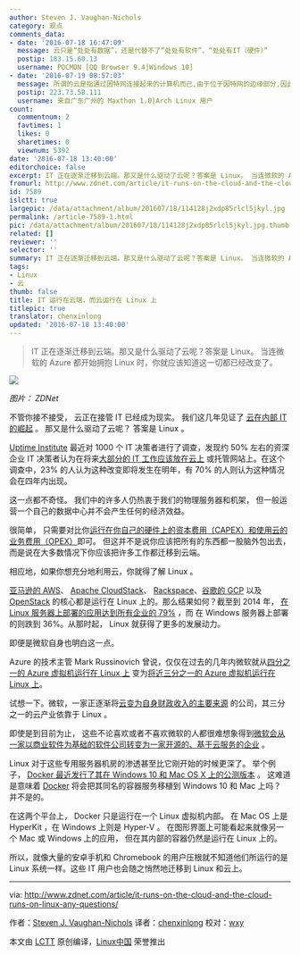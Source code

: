 ```yaml
---
author: Steven J. Vaughan-Nichols
category: 观点
comments_data:
- date: '2016-07-18 16:47:09'
  message: 云只是“处处有数据”，还是代替不了“处处有软件”、“处处有IT（硬件）”
  postip: 183.15.60.13
  username: POCMON [QQ Browser 9.4|Windows 10]
- date: '2016-07-19 08:57:03'
  message: 所谓的云是指通过因特网连接起来的计算机而已,由于位于因特网的边缘部分,因此形象的称为云。
  postip: 223.73.58.111
  username: 来自广东广州的 Maxthon 1.0|Arch Linux 用户
count:
  commentnum: 2
  favtimes: 1
  likes: 0
  sharetimes: 0
  viewnum: 5392
date: '2016-07-18 13:40:00'
editorchoice: false
excerpt: IT 正在逐渐迁移到云端。那又是什么驱动了云呢？答案是 Linux。 当连微软的 Azure 都开始拥抱 Linux 时，你就应该知道这一切都已经改变了。
fromurl: http://www.zdnet.com/article/it-runs-on-the-cloud-and-the-cloud-runs-on-linux-any-questions/
id: 7589
islctt: true
largepic: /data/attachment/album/201607/18/114128j2xdp85rlcl5jkyl.jpg
permalink: /article-7589-1.html
pic: /data/attachment/album/201607/18/114128j2xdp85rlcl5jkyl.jpg.thumb.jpg
related: []
reviewer: ''
selector: ''
summary: IT 正在逐渐迁移到云端。那又是什么驱动了云呢？答案是 Linux。 当连微软的 Azure 都开始拥抱 Linux 时，你就应该知道这一切都已经改变了。
tags:
- Linux
- 云
thumb: false
title: IT 运行在云端，而云运行在 Linux 上
titlepic: true
translator: chenxinlong
updated: '2016-07-18 13:40:00'
---
```



> 
> IT 正在逐渐迁移到云端。那又是什么驱动了云呢？答案是 Linux。 当连微软的 Azure 都开始拥抱 Linux 时，你就应该知道这一切都已经改变了。
> 
> 
> 


![](/data/attachment/album/201607/18/114128j2xdp85rlcl5jkyl.jpg)


*图片： ZDNet*


不管你接不接受， 云正在接管 IT 已经成为现实。 我们这几年见证了  [云在内部 IT 的崛起](http://www.zdnet.com/article/2014-the-year-the-cloud-killed-the-datacenter/)  。 那又是什么驱动了云呢？ 答案是 Linux 。


[Uptime Institute](https://uptimeinstitute.com/) 最近对 1000 个 IT 决策者进行了调查，发现约 50% 左右的资深企业 IT 决策者认为在将来[大部分的 IT 工作应该放在云上](http://www.zdnet.com/article/move-to-cloud-accelerating-faster-than-thought-survey-finds/)  或托管网站上。在这个调查中，23% 的人认为这种改变即将发生在明年，有 70% 的人则认为这种情况会在四年内出现。


这一点都不奇怪。 我们中的许多人仍热衷于我们的物理服务器和机架， 但一般运营一个自己的数据中心并不会产生任何的经济效益。


很简单， 只需要对比你[运行在你自己的硬件上的资本费用（CAPEX）和使用云的业务费用（OPEX）](http://www.zdnet.com/article/rethinking-capex-and-opex-in-a-cloud-centric-world/)即可。 但这并不是说你应该把所有的东西都一股脑外包出去，而是说在大多数情况下你应该把许多工作都迁移到云端。


相应地，如果你想充分地利用云，你就得了解 Linux 。


[亚马逊的 AWS](https://aws.amazon.com/)、 [Apache CloudStack](https://cloudstack.apache.org/)、 [Rackspace](https://www.rackspace.com/en-us)、[谷歌的 GCP](https://cloud.google.com/) 以及  [OpenStack](http://www.openstack.org/)  的核心都是运行在 Linux 上的。那么结果如何？截至到 2014 年， [在 Linux 服务器上部署的应用达到所有企业的 79%](http://www.zdnet.com/article/linux-foundation-finds-enterprise-linux-growing-at-windows-expense/) ，而 在 Windows 服务器上部署的则跌到 36%。从那时起， Linux 就获得了更多的发展动力。


即便是微软自身也明白这一点。


Azure 的技术主管 Mark Russinovich 曾说，仅仅在过去的几年内微软就从[四分之一的 Azure 虚拟机运行在 Linux 上](http://news.microsoft.com/bythenumbers/azure-virtual) 变为[将近三分之一的 Azure 虚拟机运行在 Linux 上](http://www.zdnet.com/article/microsoft-nearly-one-in-three-azure-virtual-machines-now-are-running-linux/)。


试想一下。微软，一家正逐渐将[云变为自身财政收入的主要来源](http://www.zdnet.com/article/microsofts-q3-azure-commercial-cloud-strong-but-earnings-revenue-light/) 的公司，其三分之一的云产业依靠于 Linux 。


即使是到目前为止， 这些不论喜欢或者不喜欢微软的人都很难想象得到[微软会从一家以商业软件为基础的软件公司转变为一家开源的、基于云服务的企业](http://www.zdnet.com/article/why-microsoft-is-turning-into-an-open-source-company/) 。


Linux 对于这些专用服务器机房的渗透甚至比它刚开始的时候更深了。 举个例子， [Docker 最近发行了其在 Windows 10 和 Mac OS X 上的公测版本](http://www.zdnet.com/article/new-docker-betas-for-azure-windows-10-now-available/)  。 这难道是意味着 [Docker](http://www.docker.com/) 将会把其同名的容器服务移植到 Windows 10 和 Mac 上吗？ 并不是的。


在这两个平台上， Docker 只是运行在一个 Linux 虚拟机内部。 在 Mac OS 上是 HyperKit ，在 Windows 上则是 Hyper-V 。 在图形界面上可能看起来就像另一个 Mac 或 Windows 上的应用， 但在其内部的容器仍然是运行在 Linux 上的。


所以，就像大量的安卓手机和 Chromebook 的用户压根就不知道他们所运行的是 Linux 系统一样。这些 IT 用户也会随之悄然地迁移到 Linux 和云上。




---


via: <http://www.zdnet.com/article/it-runs-on-the-cloud-and-the-cloud-runs-on-linux-any-questions/>


作者：[Steven J. Vaughan-Nichols](http://www.zdnet.com/meet-the-team/us/steven-j-vaughan-nichols/) 译者：[chenxinlong](https://github.com/chenxinlong) 校对：[wxy](https://github.com/wxy)


本文由 [LCTT](https://github.com/LCTT/TranslateProject) 原创编译，[Linux中国](https://linux.cn/) 荣誉推出